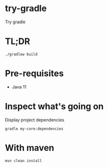 # try-gradle

Try gradle

# TL;DR

    ./gradlew build
    
# Pre-requisites

* Java 11

# Inspect what's going on

Display project dependencies

    gradle my-core:dependencies

# With maven

    mvn clean install